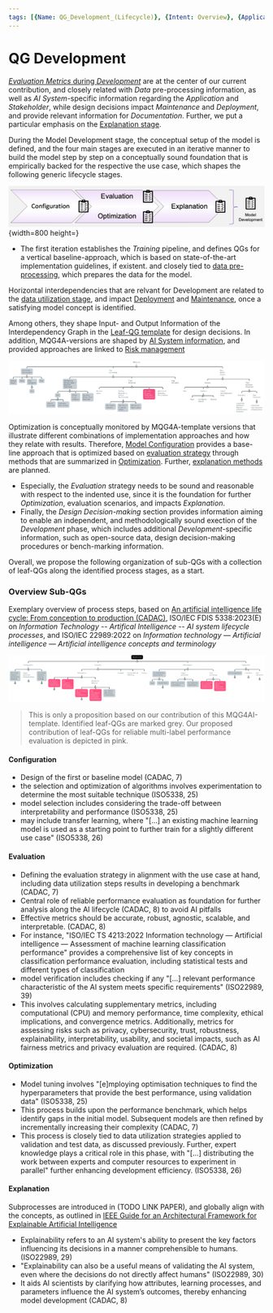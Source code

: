 ```yaml
---
tags: [{Name: QG_Development_(Lifecycle)}, {Intent: Overview}, {Applicability: GenericAILifecycle}, {Usage Example: default_highrisk}]
---
```



# QG Development

[*Evaluation Metrics* during *Development*](../2_Development/2_Model_Evaluation/QG_ModelEvaluation_(Development).md) are at the center of our current contribution, and closely related with *Data* pre-processing information, as well as *AI System*-specific information regarding the *Application* and *Stakeholder*, while design decisions impact *Maintenance* and *Deployment*, and provide relevant information for *Documentation*. Further, we put a particular emphasis on the [Explanation stage](../2_Development/4_Model_Explanation/QG_ModelExplanation_(Development).md).

During the Model Development stage, the conceptual setup of the model is defined, and the four main stages are executed in an iterative manner to build the model step by step on a conceptually sound foundation that is empirically backed for the respective the use case, which shapes the following generic lifecycle stages.

![](../../../imgs/Lifecycle/Development-Lifecycle.png){width=800 height=}

- The first iteration establishes the *Training* pipeline, and defines QGs for a vertical baseline-approach, which is based on state-of-the-art implementation guidelines, if existent. and closely tied to [data pre-processing](../1_Data/2_Utilization/QG_Utilization_(Data).md), which prepares the data for the model.

Horizontal interdependencies that are relvant for Development are related to the [data utilization stage](../1_Data/2_Utilization/QG_Utilization_(Data).md), and impact [Deployment](../3_Deployment/QG_Deployment_(Lifecycle).md) and [Maintenance](../4_Maintenance/QG_Maintenance_(Lifecycle).md), once a satisfying model concept is identified. 

Among others, they shape Input- and Output Information of the Interdependency Graph in the [Leaf-QG template](../../../templates/Template_LeafQG.md) for design decisions. In addition, MQG4A-versions are shaped by [AI System information](../../1_System/AI_System.md), and provided approaches are linked to [Risk management](../../3_RiskManagement/AI_RiskManagement.md)

![](../../../imgs/Lifecycle/QGUtilization.png)

Optimization is conceptually monitored by MQG4A-template versions that illustrate different combinations of implementation approaches and how they relate with results.
Therefore, [Model Configuration](./1_Model_Configuration/QG_ModelConfiguration_(Development).md) provides a base-line approach that is optimized based on [evaluation strategy](../2_Development/2_Model_Evaluation/QG_ModelEvaluation_(Development).md) through methods that are summarized in [Optimization](./3_Model_Optimization/QG_ModelOptimization_(Development).md). Further, [explanation methods](./4_Model_Explanation/QG_ModelExplanation_(Development).md) are planned.

- Especially, the *Evaluation* strategy needs to be sound and reasonable with respect to the indented use, since it is the foundation for further *Optimization*, evaluation scenarios, and impacts *Explanation*.
- Finally, the *Design Decision-making* section provides information aiming to enable an independent, and methodologically sound exection of the *Development* phase, which includes additional *Development*-specific information, such as open-source data, design decision-making procedures or bench-marking information.

Overall, we propose the following organization of sub-QGs with a collection of leaf-QGs along the identified process stages, as a start.


### Overview Sub-QGs
Exemplary overview of process steps, based on [An artificial intelligence life cycle: From conception to production (CADAC)](https://www.sciencedirect.com/science/article/pii/S2666389922000745), ISO/IEC FDIS 5338:2023(E) on *Information Technology -- Artifical Intelligence -- AI system lifecycle processes*, and ISO/IEC 22989:2022 on *Information technology — Artificial intelligence — Artificial intelligence concepts and terminology*

![](../../../imgs/Lifecycle/Development.png)

> This is only a proposition based on our contribution of this MQG4AI-template. Identified leaf-QGs are marked grey. Our proposed contribution of leaf-QGs for reliable multi-label performance evaluation is depicted in pink.

#### Configuration
- Design of the first or baseline model (CADAC, 7) 
- the selection and optimization of algorithms involves experimentation to determine the most suitable technique (ISO5338, 25)
- model selection includes considering the trade-off between interpretability and performance (ISO5338, 25)
- may include transfer learning, where "[...] an existing machine learning model is used as a starting point to further train for a slightly different use case" (ISO5338, 26)

#### Evaluation
- Defining the evaluation strategy in alignment with the use case at hand, including data utilization steps results in developing a benchmark (CADAC, 7) 
- Central role of reliable performance evaluation as foundation for further analysis along the AI lifecycle (CADAC, 8) to avoid AI pitfalls
- Effective metrics should be accurate, robust, agnostic, scalable, and interpretable. (CADAC, 8) 
- For instance, "ISO/IEC TS 4213:2022 Information technology — Artificial intelligence — Assessment of machine learning classification performance" provides a comprehensive list of key concepts in classification performance evaluation, including statistical tests and different types of classification
- model verification includes checking if any "[...] relevant performance characteristic of the AI system meets specific requirements" (ISO22989, 39)
- This involves calculating supplementary metrics, including computational (CPU) and memory performance, time complexity, ethical implications, and convergence metrics. Additionally, metrics for assessing risks such as privacy, cybersecurity, trust, robustness, explainability, interpretability, usability, and societal impacts, such as AI fairness metrics and privacy evaluation are required. (CADAC, 8)

#### Optimization
- Model tuning involves "[e]mploying optimisation techniques to find the hyperparameters that provide the best performance, using validation data" (ISO5338, 25)
- This process builds upon the performance benchmark, which helps identify gaps in the initial model. Subsequent models are then refined by incrementally increasing their complexity (CADAC, 7) 
- This process is closely tied to data utilization strategies applied to validation and test data, as discussed previously. Further, expert knowledge plays a critical role in this phase, with "[...] distributing the work between experts and computer resources to experiment in parallel" further enhancing development efficiency. (ISO5338, 26)

#### Explanation
Subprocesses are introduced in (TODO LINK PAPER), and globally align with the concepts, as outlined in [IEEE Guide for an Architectural Framework for Explainable Artificial Intelligence](https://standards.ieee.org/ieee/2894/11296/) 
- Explainability refers to an AI system's ability to present the key factors influencing its decisions in a manner comprehensible to humans. (ISO22989, 29)
- "Explainability can also be a useful means of validating the AI system, even where the decisions do not directly affect humans" (ISO22989, 30)
- It aids AI scientists by clarifying how attributes, learning processes, and parameters influence the AI system’s outcomes, thereby enhancing model development (CADAC, 8)